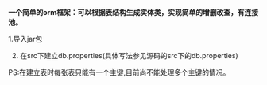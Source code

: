 **一个简单的orm框架：可以根据表结构生成实体类，实现简单的增删改查，有连接池。**

1.导入jar包

2. 在src下建立db.properties(具体写法参见源码的src下的db.properties)


PS:在建立表时每张表只能有一个主键,目前尚不能处理多个主键的情况。
